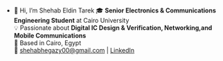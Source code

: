 - 👋 Hi, I’m Shehab Eldin Tarek
🎓 **Senior Electronics & Communications Engineering Student** at Cairo University  
💡 Passionate about **Digital IC Design & Verification, Networking,and Mobile Communications**  
📍 Based in Cairo, Egypt  
📧 shehabhegazy00@gmail.com | [LinkedIn](https://www.linkedin.com/in/shehab-el-din-tarek-b42b91275)
<!---
ShehabTarek00/ShehabTarek00 is a ✨ special ✨ repository because its `README.md` (this file) appears on your GitHub profile.
You can click the Preview link to take a look at your changes.
--->
